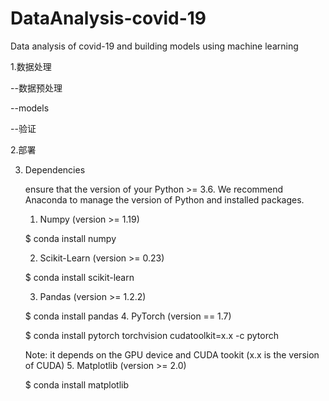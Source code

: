 # DataAnalysis-covid-19

Data analysis of covid-19 and building models using machine learning

 1.数据处理

 --数据预处理

 --models
 
 --验证
 
 2.部署
 
 3. Dependencies
    
    ensure that the version of your Python >= 3.6. We recommend Anaconda to manage the version of Python and installed packages.
    
    1. Numpy (version >= 1.19)

    $ conda install numpy
    
    2. Scikit-Learn (version >= 0.23)

    $ conda install scikit-learn
    
    3. Pandas (version >= 1.2.2)

    $ conda install pandas
    4. PyTorch (version == 1.7)

    $ conda install pytorch torchvision cudatoolkit=x.x -c pytorch 

    Note: it depends on the GPU device and CUDA tookit 
          (x.x is the version of CUDA)
    5. Matplotlib (version >= 2.0)

    $ conda install matplotlib
    


